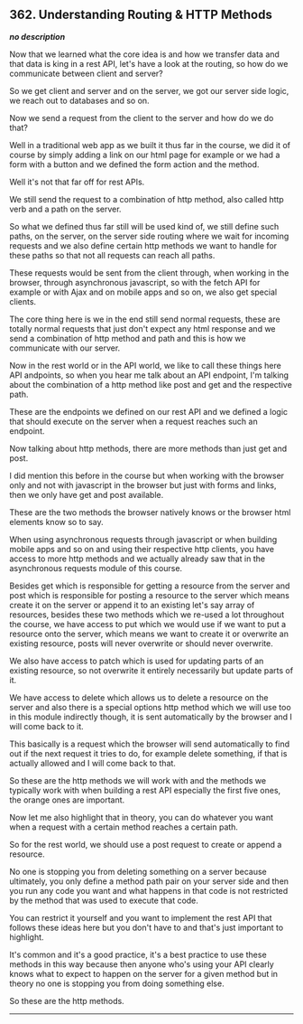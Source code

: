 ## 362. Understanding Routing & HTTP Methods

<strong><em>no description</em></strong>

Now that we learned what the core idea is and how we transfer data and that data
is king in a rest API, let's have a look at the routing, so how do we
communicate between client and server? 

So we get client and server and on the server, we got our server side logic, we
reach out to databases and so on. 

Now we send a request from the client to the server and how do we do that? 

Well in a traditional web app as we built it thus far in the course, we did it
of course by simply adding a link on our html page for example or we had a form
with a button and we defined the form action and the method. 

Well it's not that far off for rest APIs. 

We still send the request to a combination of http method, also called http verb
and a path on the server. 

So what we defined thus far still will be used kind of, we still define such
paths, on the server, on the server side routing where we wait for incoming
requests and we also define certain http methods we want to handle for these
paths so that not all requests can reach all paths. 

These requests would be sent from the client through, when working in the
browser, through asynchronous javascript, so with the fetch API for example or
with Ajax and on mobile apps and so on, we also get special clients. 

The core thing here is we in the end still send normal requests, these are
totally normal requests that just don't expect any html response and we send a
combination of http method and path and this is how we communicate with our
server. 

Now in the rest world or in the API world, we like to call these things here API
andpoints, so when you hear me talk about an API endpoint, I'm talking about the
combination of a http method like post and get and the respective path. 

These are the endpoints we defined on our rest API and we defined a logic that
should execute on the server when a request reaches such an endpoint. 

Now talking about http methods, there are more methods than just get and post. 

I did mention this before in the course but when working with the browser only
and not with javascript in the browser but just with forms and links, then we
only have get and post available. 

These are the two methods the browser natively knows or the browser html
elements know so to say. 

When using asynchronous requests through javascript or when building mobile apps
and so on and using their respective http clients, you have access to more http
methods and we actually already saw that in the asynchronous requests module of
this course. 

Besides get which is responsible for getting a resource from the server and post
which is responsible for posting a resource to the server which means create it
on the server or append it to an existing let's say array of resources, besides
these two methods which we re-used a lot throughout the course, we have access
to put which we would use if we want to put a resource onto the server, which
means we want to create it or overwrite an existing resource, posts will never
overwrite or should never overwrite. 

We also have access to patch which is used for updating parts of an existing
resource, so not overwrite it entirely necessarily but update parts of it. 

We have access to delete which allows us to delete a resource on the server and
also there is a special options http method which we will use too in this module
indirectly though, it is sent automatically by the browser and I will come back
to it. 

This basically is a request which the browser will send automatically to find
out if the next request it tries to do, for example delete something, if that is
actually allowed and I will come back to that. 

So these are the http methods we will work with and the methods we typically
work with when building a rest API especially the first five ones, the orange
ones are important. 

Now let me also highlight that in theory, you can do whatever you want when a
request with a certain method reaches a certain path. 

So for the rest world, we should use a post request to create or append a
resource. 

No one is stopping you from deleting something on a server because ultimately,
you only define a method path pair on your server side and then you run any code
you want and what happens in that code is not restricted by the method that was
used to execute that code. 

You can restrict it yourself and you want to implement the rest API that follows
these ideas here but you don't have to and that's just important to highlight. 

It's common and it's a good practice, it's a best practice to use these methods
in this way because then anyone who's using your API clearly knows what to
expect to happen on the server for a given method but in theory no one is
stopping you from doing something else. 

So these are the http methods. 

---